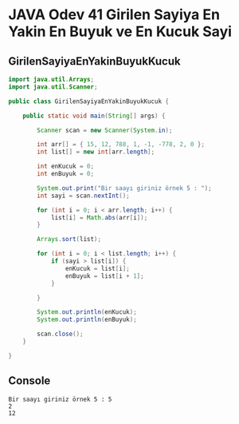 # JAVA Odev 41 Girilen Sayiya En Yakin En Buyuk ve En Kucuk Sayi

## GirilenSayiyaEnYakinBuyukKucuk
```java
import java.util.Arrays;
import java.util.Scanner;

public class GirilenSayiyaEnYakinBuyukKucuk {

	public static void main(String[] args) {

		Scanner scan = new Scanner(System.in);

		int arr[] = { 15, 12, 788, 1, -1, -778, 2, 0 };
		int list[] = new int[arr.length];

		int enKucuk = 0;
		int enBuyuk = 0;

		System.out.print("Bir saayı giriniz örnek 5 : ");
		int sayi = scan.nextInt();

		for (int i = 0; i < arr.length; i++) {
			list[i] = Math.abs(arr[i]);
		}

		Arrays.sort(list);

		for (int i = 0; i < list.length; i++) {
			if (sayi > list[i]) {
				enKucuk = list[i];
				enBuyuk = list[i + 1];
			}

		}

		System.out.println(enKucuk);
		System.out.println(enBuyuk);

		scan.close();
	}

}

```

## Console
```console
Bir saayı giriniz örnek 5 : 5
2
12

```
